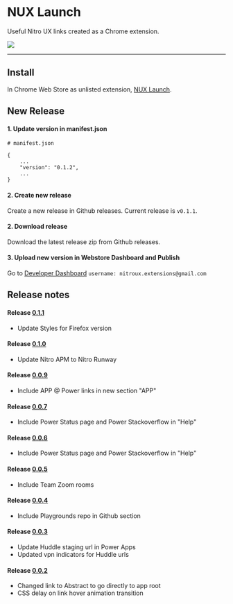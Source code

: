 # NUX Launch
Useful Nitro UX links created as a Chrome extension.

![](https://lh3.googleusercontent.com/AWiKHt6MBBH9bN-DR93R5bLzY_v3yqbCCg8zym-16kwM3rkxh69vQlked-KQxUrS6g5ibMgx=w640-h400-e365)

---

## Install
In Chrome Web Store as unlisted extension, [NUX Launch](https://chrome.google.com/webstore/detail/nux-launch/acemojpjebbponbogmcgeihfjkfaekhg).


## New Release

#### 1. Update version in manifest.json
```
# manifest.json

{
    ...
    "version": "0.1.2",
    ...
}
```

#### 2. Create new release
Create a new release in Github releases. Current release is `v0.1.1`.

#### 2. Download release
Download the latest release zip from Github releases.

#### 3. Upload new version in Webstore Dashboard and Publish

Go to [Developer Dashboard](https://chrome.google.com/webstore/developer/dashboard/g15145575285257363436?hl=en-US&gl=US&authuser=4)
`username: nitroux.extensions@gmail.com`


## Release notes

#### Release [0.1.1](https://github.com/deliberatedesign/chrome-nux-launch/commit/0c2297cf5d388c2aaff880c01335accf6b424b6b)
* Update Styles for Firefox version

#### Release [0.1.0](https://github.com/deliberatedesign/chrome-nux-launch/commit/7c24f4a7a930d0acf78d9758989a5af4224aa819)
* Update Nitro APM to Nitro Runway

#### Release [0.0.9](https://github.com/deliberatedesign/chrome-nux-launch/commit/09c49fbbbeb90ebad8299b166a215ab92a5855c4)
* Include APP @ Power links in new section "APP"

#### Release [0.0.7](https://github.com/deliberatedesign/chrome-nux-launch/commit/3dcdf57c6161f6b9629731b53c945bcd31374ea1)
* Include Power Status page and Power Stackoverflow in "Help"

#### Release [0.0.6](https://github.com/deliberatedesign/chrome-nux-launch/commit/74e675aab13e43c6a042d81b133dd9bbe3de9075)
* Include Power Status page and Power Stackoverflow in "Help"

#### Release [0.0.5](https://github.com/deliberatedesign/chrome-nux-launch/commit/e46b3cec16f6af69a6628dd52f1c6a22363d3474)
* Include Team Zoom rooms

#### Release [0.0.4](https://github.com/deliberatedesign/chrome-nux-launch/commit/420a2410a838e6c95ee0009fd8646bc309a993ea)
* Include Playgrounds repo in Github section

#### Release [0.0.3](https://github.com/deliberatedesign/chrome-nux-launch/commit/e30aa30d012b7ac7a1598aa71e62d41797634f07)
* Update Huddle staging url in Power Apps
* Updated vpn indicators for Huddle urls

#### Release [0.0.2](https://github.com/deliberatedesign/chrome-nux-launch/commit/1455c63285049258407497c042b1c3884d8b84ac)
* Changed link to Abstract to go directly to app root
* CSS delay on link hover animation transition
